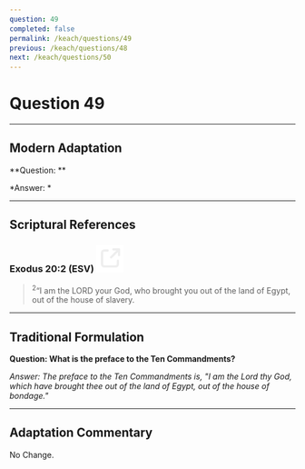 ```yaml
---
question: 49
completed: false
permalink: /keach/questions/49
previous: /keach/questions/48
next: /keach/questions/50
---
```

# Question 49

---
## Modern Adaptation
**Question: **

*Answer: *

---
## Scriptural References
### Exodus 20:2 (ESV) <a href="https://biblegateway.com/passage/?search=Exodus+20%3A2&version=ESV"><img src="/assets/svg/link.svg"/></a>
> <sup>2</sup>“I am the LORD your God, who brought you out of the land of Egypt, out of the house of slavery.


---
## Traditional Formulation
**Question: What is the preface to the Ten Commandments?**

*Answer: The preface to the Ten Commandments is, "I am the Lord thy God, which have brought thee out of the land of Egypt, out of the house of bondage."*

---
## Adaptation Commentary
No Change.